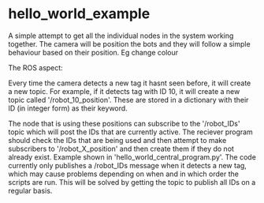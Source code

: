 # hello_world_example
A simple attempt to get all the individual nodes in the system working together. The camera will be position the bots and they will follow a simple behaviour based on their position. Eg change colour

The ROS aspect:

Every time the camera detects a new tag it hasnt seen before, it will create a new topic. For example, if it detects tag with ID 10, it will create a new topic called '/robot_10_position'. These are stored in a dictionary with their ID (in integer form) as their keyword.

The node that is using these positions can subscribe to the '/robot_IDs' topic which will post the IDs that are currently active. The reciever program should check the IDs that are being used and then attempt to make subscribers to '/robot_X_position' and then create them if they do not already exist. Example shown in 'hello_world_central_program.py'. The code currently only publishes a /robot_IDs message when it detects a new tag, which may cause problems depending on when and in which order the scripts are run. This will be solved by getting the topic to publish all IDs on a regular basis.
